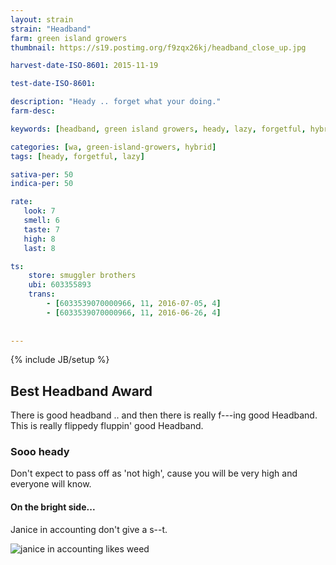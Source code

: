 ```yaml
---
layout: strain
strain: "Headband"
farm: green island growers
thumbnail: https://s19.postimg.org/f9zqx26kj/headband_close_up.jpg

harvest-date-ISO-8601: 2015-11-19

test-date-ISO-8601: 

description: "Heady .. forget what your doing."
farm-desc: 

keywords: [headband, green island growers, heady, lazy, forgetful, hybrid]

categories: [wa, green-island-growers, hybrid]
tags: [heady, forgetful, lazy]

sativa-per: 50
indica-per: 50

rate:
   look: 7
   smell: 6
   taste: 7
   high: 8
   last: 8

ts: 
    store: smuggler brothers
    ubi: 603355893
    trans: 
        - [6033539070000966, 11, 2016-07-05, 4]
        - [6033539070000966, 11, 2016-06-26, 4]
                
                
---
```

{% include JB/setup %}

## Best Headband Award

There is good headband .. and then there is really f---ing good Headband.
This is really flippedy fluppin' good Headband.

### Sooo heady

Don't expect to pass off as 'not high',
cause you will be very high and everyone will know.

#### On the bright side...

Janice in accounting don't give a s--t.

![janice in accounting likes weed](https://s19.postimg.org/c68f9itoj/CTXw_Ed8_W4_AEPY5_B.png)